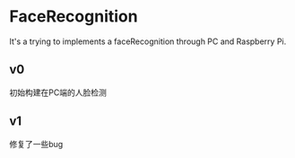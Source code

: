 # FaceRecognition
It's a trying to implements a faceRecognition through PC and Raspberry Pi.

## v0
初始构建在PC端的人脸检测

## v1
修复了一些bug
